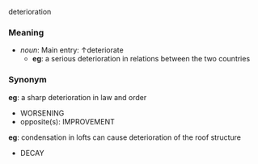 deterioration
### Meaning
+ _noun_: Main entry: ↑deteriorate
	+ __eg__: a serious deterioration in relations between the two countries

### Synonym

__eg__: a sharp deterioration in law and order

+ WORSENING
+ opposite(s): IMPROVEMENT

__eg__: condensation in lofts can cause deterioration of the roof structure

+ DECAY


